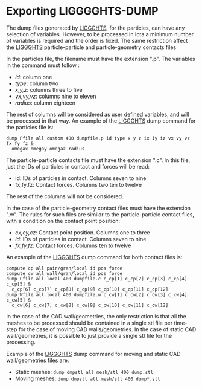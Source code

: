 # Exporting LIGGGGHTS-DUMP

The dump files generated by [LIGGGHTS](http://www.cfdem.com/liggghts-open-source-discrete-element-method-particle-simulation-code), for the particles, can have any selection of variables. However, to be processed in Iota a minimum number of variables is required and the order is fixed. The same restriction affect the [LIGGGHTS](http://www.cfdem.com/liggghts-open-source-discrete-element-method-particle-simulation-code) particle-particle and particle-geometry contacts files

In the particles file, the filename must have the extension ".p". The variables in the command must
follow :
* *id*: column one
* *type*: column two
* *x,y,z*: columns three to five
* *vx,vy,vz*: columns nine to eleven
* *radius*: column eighteen

The rest of columns will be considered as user defined variables, and will be processed in that way.
An example of the [LIGGGHTS](http://www.cfdem.com/liggghts-open-source-discrete-element-method-particle-simulation-code) dump command for the particles file is:

    dump Pfile all custom 400 dumpfile.p id type x y z ix iy iz vx vy vz fx fy fz &
      omegax omegay omegaz radius

The particle-particle contacts file must have the extension ".c". In this file, just the IDs of particles in contact and forces will be read:
* id: IDs of particles in contact. Columns seven to nine
* fx,fy,fz: Contact forces. Columns two ten to twelve

The rest of the columns will not be considered.

In the case of the particle-geometry contact files must have the extension ".w". The rules for such files are similar to the particle-particle contact files, with a condition on the contact point position:
* *cx,cy,cz*: Contact point position. Columns one to three
* *id*: IDs of particles in contact. Columns seven to nine
* *fx,fy,fz*: Contact forces. Columns ten to twelve

An example of the [LIGGGHTS](http://www.cfdem.com/liggghts-open-source-discrete-element-method-particle-simulation-code) dump command for both contact files is:

    compute cp all pair/gran/local id pos force
    compute cw all wall/gran/local id pos force
    dump Cfile all local 400 dumpfile.c c_cp[1] c_cp[2] c_cp[3] c_cp[4] c_cp[5] &
      c_cp[6] c_cp[7] c_cp[8] c_cp[9] c_cp[10] c_cp[11] c_cp[12]
    dump Wfile all local 400 dumpfile.w c_cw[1] c_cw[2] c_cw[3] c_cw[4] c_cw[5] &
      c_cw[6] c_cw[7] c_cw[8] c_cw[9] c_cw[10] c_cw[11] c_cw[12]

In the case of the CAD wall/geometries, the only restriction is that all the meshes to be processed should be contained in a single stl file per time-step for the case of moving CAD walls/geometries. In the case of static CAD wall/geometries, it is possible to just provide a single stl file for the processing.

Example of the [LIGGGHTS](http://www.cfdem.com/liggghts-open-source-discrete-element-method-particle-simulation-code) dump command for moving and static CAD wall/geometries files are:

* Static meshes:  ``dump dmpstl all mesh/stl 400 dump.stl``
* Moving meshes:  ``dump dmpstl all mesh/stl 400 dump*.stl``

